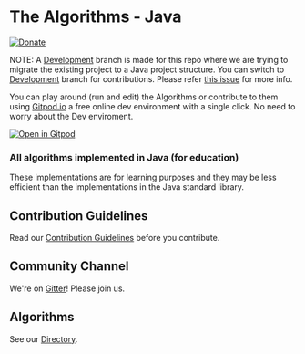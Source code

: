 # The Algorithms - Java
[![Donate](https://img.shields.io/badge/Donate-PayPal-green.svg)](https://www.paypal.me/TheAlgorithms/100)


NOTE: A [Development](https://github.com/TheAlgorithms/Java/tree/Development) branch is made for this repo where we are trying to migrate the existing project to a Java project structure. You can switch to [Development](https://github.com/TheAlgorithms/Java/tree/Development) branch for contributions. Please refer [this issue](https://github.com/TheAlgorithms/Java/issues/474) for more info.

You can play around (run and edit) the Algorithms or contribute to them using [Gitpod.io](https://gitpod.io/#https://github.com/TheAlgorithms/Java) a free online dev environment with a single click. No need to worry about the Dev enviroment.

[![Open in Gitpod](https://gitpod.io/button/open-in-gitpod.svg)](https://gitpod.io/#https://github.com/TheAlgorithms/Java)


### All algorithms implemented in Java (for education)
These implementations are for learning purposes and they may be less efficient than the implementations in the Java standard library.

## Contribution Guidelines
Read our [Contribution Guidelines](CONTRIBUTING.md) before you contribute.

## Community Channel
We're on [Gitter](https://gitter.im/TheAlgorithms)! Please join us.

## Algorithms
See our [Directory](DIRECTORY.md).

